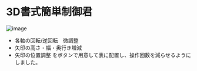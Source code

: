 # 3D書式簡単制御君
![image](https://github.com/yt0sh/vba/assets/71376979/5efcbc0d-59fb-47fb-983c-a3776c907b53)

- 各軸の回転/逆回転　微調整
- 矢印の高さ・幅・奥行き増減
- 矢印の位置調整
をボタンで用意して表に配置し、操作回数を減らせるようにしました。
